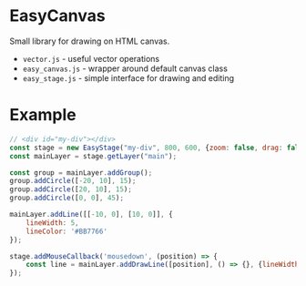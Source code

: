 # EasyCanvas

Small library for drawing on HTML canvas.

- `vector.js` - useful vector operations
- `easy_canvas.js` - wrapper around default canvas class
- `easy_stage.js` - simple interface for drawing and editing

# Example
```js
// <div id="my-div"></div>
const stage = new EasyStage("my-div", 800, 600, {zoom: false, drag: false});
const mainLayer = stage.getLayer("main");

const group = mainLayer.addGroup();
group.addCircle([-20, 10], 15);
group.addCircle([20, 10], 15);
group.addCircle([0, 0], 45);

mainLayer.addLine([[-10, 0], [10, 0]], {
    lineWidth: 5, 
    lineColor: '#BB7766'
});

stage.addMouseCallback('mousedown', (position) => {
    const line = mainLayer.addDrawLine([position], () => {}, {lineWidth: 4});
});
```
